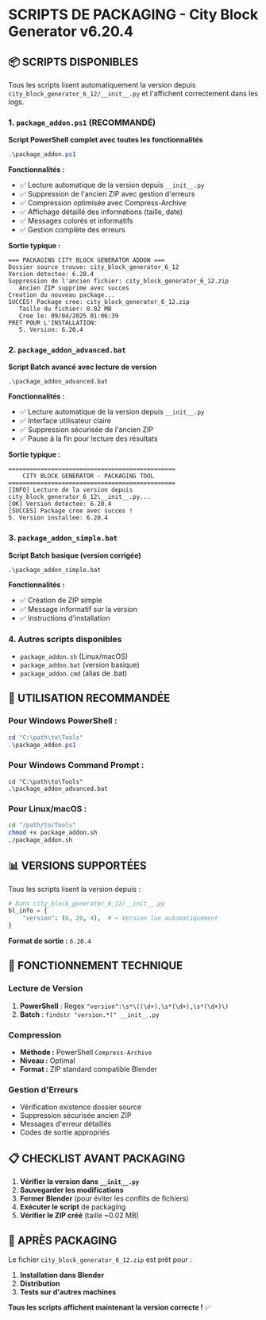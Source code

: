 # SCRIPTS DE PACKAGING - City Block Generator v6.20.4

## 📦 SCRIPTS DISPONIBLES

Tous les scripts lisent automatiquement la version depuis `city_block_generator_6_12/__init__.py` et l'affichent correctement dans les logs.

### 1. `package_addon.ps1` (RECOMMANDÉ)
**Script PowerShell complet avec toutes les fonctionnalités**

```powershell
.\package_addon.ps1
```

**Fonctionnalités :**
- ✅ Lecture automatique de la version depuis `__init__.py`
- ✅ Suppression de l'ancien ZIP avec gestion d'erreurs
- ✅ Compression optimisée avec Compress-Archive
- ✅ Affichage détaillé des informations (taille, date)
- ✅ Messages colorés et informatifs
- ✅ Gestion complète des erreurs

**Sortie typique :**
```
=== PACKAGING CITY BLOCK GENERATOR ADDON ===
Dossier source trouve: city_block_generator_6_12
Version detectee: 6.20.4
Suppression de l'ancien fichier: city_block_generator_6_12.zip
   Ancien ZIP supprime avec succes
Creation du nouveau package...
SUCCES! Package cree: city_block_generator_6_12.zip
   Taille du fichier: 0.02 MB
   Cree le: 09/04/2025 01:06:39
PRET POUR L'INSTALLATION:
   5. Version: 6.20.4
```

### 2. `package_addon_advanced.bat`
**Script Batch avancé avec lecture de version**

```batch
.\package_addon_advanced.bat
```

**Fonctionnalités :**
- ✅ Lecture automatique de la version depuis `__init__.py`
- ✅ Interface utilisateur claire
- ✅ Suppression sécurisée de l'ancien ZIP
- ✅ Pause à la fin pour lecture des résultats

**Sortie typique :**
```
===============================================
    CITY BLOCK GENERATOR - PACKAGING TOOL
===============================================
[INFO] Lecture de la version depuis city_block_generator_6_12\__init__.py...
[OK] Version detectee: 6.20.4
[SUCCES] Package cree avec succes !
5. Version installee: 6.20.4
```

### 3. `package_addon_simple.bat`
**Script Batch basique (version corrigée)**

```batch
.\package_addon_simple.bat
```

**Fonctionnalités :**
- ✅ Création de ZIP simple
- ✅ Message informatif sur la version
- ✅ Instructions d'installation

### 4. Autres scripts disponibles
- `package_addon.sh` (Linux/macOS)
- `package_addon.bat` (version basique)
- `package_addon.cmd` (alias de .bat)

## 🎯 UTILISATION RECOMMANDÉE

### Pour Windows PowerShell :
```powershell
cd "C:\path\to\Tools"
.\package_addon.ps1
```

### Pour Windows Command Prompt :
```batch
cd "C:\path\to\Tools"
.\package_addon_advanced.bat
```

### Pour Linux/macOS :
```bash
cd "/path/to/Tools"
chmod +x package_addon.sh
./package_addon.sh
```

## 📊 VERSIONS SUPPORTÉES

Tous les scripts lisent la version depuis :
```python
# Dans city_block_generator_6_12/__init__.py
bl_info = {
    "version": (6, 20, 4),  # ← Version lue automatiquement
}
```

**Format de sortie :** `6.20.4`

## 🔧 FONCTIONNEMENT TECHNIQUE

### Lecture de Version
1. **PowerShell** : Regex `"version":\s*\((\d+),\s*(\d+),\s*(\d+)\)`
2. **Batch** : `findstr "version.*(" __init__.py`

### Compression
- **Méthode :** PowerShell `Compress-Archive`
- **Niveau :** Optimal
- **Format :** ZIP standard compatible Blender

### Gestion d'Erreurs
- Vérification existence dossier source
- Suppression sécurisée ancien ZIP
- Messages d'erreur détaillés
- Codes de sortie appropriés

## 📋 CHECKLIST AVANT PACKAGING

1. **Vérifier la version dans `__init__.py`**
2. **Sauvegarder les modifications**
3. **Fermer Blender** (pour éviter les conflits de fichiers)
4. **Exécuter le script** de packaging
5. **Vérifier le ZIP créé** (taille ~0.02 MB)

## 🚀 APRÈS PACKAGING

Le fichier `city_block_generator_6_12.zip` est prêt pour :
1. **Installation dans Blender**
2. **Distribution**
3. **Tests sur d'autres machines**

**Tous les scripts affichent maintenant la version correcte !** ✅
